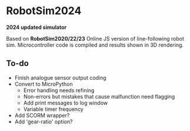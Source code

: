 # RobotSim2024
 **2024 updated simulator**

Based on **RobotSim2020/22/23**
Online JS version of line-following robot sim. Microcontroller code is compiled and results shown in 3D rendering.

## To-do
- Finish analogue sensor output coding
- Convert to MicroPython
	- Error handling needs refining
	- Non-errors but mistakes that cause malfunction need flagging
	- Add print messages to log window
	- Variable timer frequency
- Add SCORM wrapper?
- Add 'gear-ratio' option?

